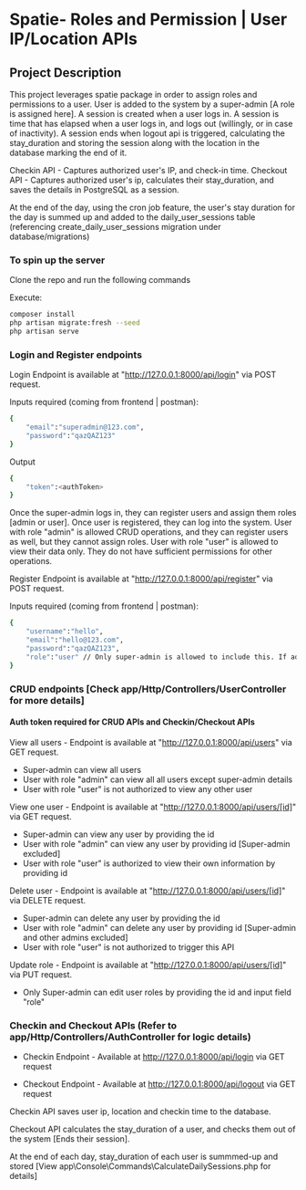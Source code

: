 # Spatie- Roles and Permission | User IP/Location APIs 

## Project Description

This project leverages spatie package in order to assign roles and permissions to a user. User is added to the system by a super-admin [A role is assigned here]. A session is created when a user logs in. A session is time that has elapsed when a user logs in, and logs out (willingly, or in case of inactivity). A session ends when logout api is triggered, calculating the stay_duration and storing the session along with the location in the database marking the end of it.

Checkin API - Captures authorized user's IP, and check-in time.
Checkout API - Captures authorized user's ip, calculates their stay_duration, and saves the details in PostgreSQL as a session. 

At the end of the day, using the cron job feature, the user's stay duration for the day is summed up and added to the daily_user_sessions table (referencing create_daily_user_sessions migration under database/migrations)


### To spin up the server

Clone the repo and run the following commands

Execute:
```bash
composer install
php artisan migrate:fresh --seed
php artisan serve 
```




### Login and Register endpoints

Login Endpoint is available at "http://127.0.0.1:8000/api/login" via POST request. 

Inputs required (coming from frontend | postman):

```bash
{
    "email":"superadmin@123.com",
    "password":"qazQAZ123"
}
```

Output 

```bash
{
    "token":<authToken>
}
```


Once the super-admin logs in, they can register users and assign them roles [admin or user]. Once user is registered, they can log into the system.
User with role "admin" is allowed CRUD operations, and they can register users as well, but they cannot assign roles. 
User with role "user" is allowed to view their data only. They do not have sufficient permissions for other operations.


Register Endpoint is available at "http://127.0.0.1:8000/api/register" via POST request. 

Inputs required (coming from frontend | postman):

```bash
{
    "username":"hello",
    "email":"hello@123.com",
    "password":"qazQAZ123",
    "role":"user" // Only super-admin is allowed to include this. If admin includes this, default role [default role: user] gets used
}
```


### CRUD endpoints [Check app/Http/Controllers/UserController for more details]

#### Auth token required for CRUD APIs and Checkin/Checkout APIs

View all users -  Endpoint is available at "http://127.0.0.1:8000/api/users" via GET request.
 - Super-admin can view all users
 - User with role "admin" can view all all users except super-admin details
 - User with role "user" is not authorized to view any other user

View one user -  Endpoint is available at "http://127.0.0.1:8000/api/users/[id]" via GET request.
 - Super-admin can view any user by providing the id
 - User with role "admin" can view any user by providing id [Super-admin excluded]
 - User with role "user" is authorized to view their own information by providing id
    
Delete user -  Endpoint is available at "http://127.0.0.1:8000/api/users/[id]" via DELETE request.
 - Super-admin can delete any user by providing the id
 - User with role "admin" can delete any user by providing id [Super-admin and other admins excluded]
 - User with role "user" is not authorized to trigger this API
 
Update role -  Endpoint is available at "http://127.0.0.1:8000/api/users/[id]" via PUT request.
 - Only Super-admin can edit user roles by providing the id and input field "role"
    


### Checkin and Checkout APIs (Refer to app/Http/Controllers/AuthController for logic details)
    
- Checkin Endpoint - Available at http://127.0.0.1:8000/api/login via GET request
    
- Checkout Endpoint - Available at http://127.0.0.1:8000/api/logout via GET request
    
Checkin API saves user ip, location and checkin time to the database.
    
Checkout API calculates the stay_duration of a user, and checks them out of the system [Ends their session].

At the end of each day, stay_duration of each user is summmed-up and stored [View app\Console\Commands\CalculateDailySessions.php for details]
